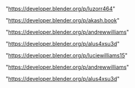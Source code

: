 "https://developer.blender.org/p/luzorr464"

"https://developer.blender.org/p/akash.book"

"https://developer.blender.org/p/andrewwilliams"

"https://developer.blender.org/p/alus4xsu3d"

 
"https://developer.blender.org/p/luciewilliams15"


"https://developer.blender.org/p/andrewwilliams"


"https://developer.blender.org/p/alus4xsu3d"


 
